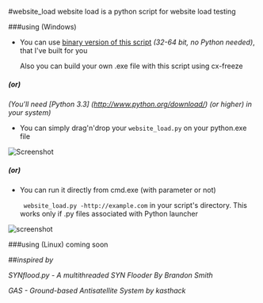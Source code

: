 #website_load
website load is a python script for website load testing

###using (Windows)

* You can use [binary version of this script](https://mega.co.nz/#F!7VMjBZxL!Eczrfz7jBq4z1WNeW77q7A) *(32-64 bit, no Python needed)*, that I've built for you

  Also you can build your own .exe file with this script using cx-freeze

##### (or)

*(You'll need [Python 3.3] (http://www.python.org/download/) (or higher) in your system)*

* You can simply drag'n'drop your `website_load.py` on your python.exe file

![Screenshot](http://i.imgur.com/OqVGN90.png)

##### (or)

* You can run it directly from cmd.exe (with parameter or not)

  ` website_load.py -http://example.com`
in your script's directory. This works only if .py files associated with Python launcher

![screenshot](http://i.imgur.com/BEPavfm.png)



###using (Linux)
coming soon


##*inspired by*

  *SYNflood.py - A multithreaded SYN Flooder By Brandon Smith*
  
  *GAS - Ground-based Antisatellite System by kasthack*
